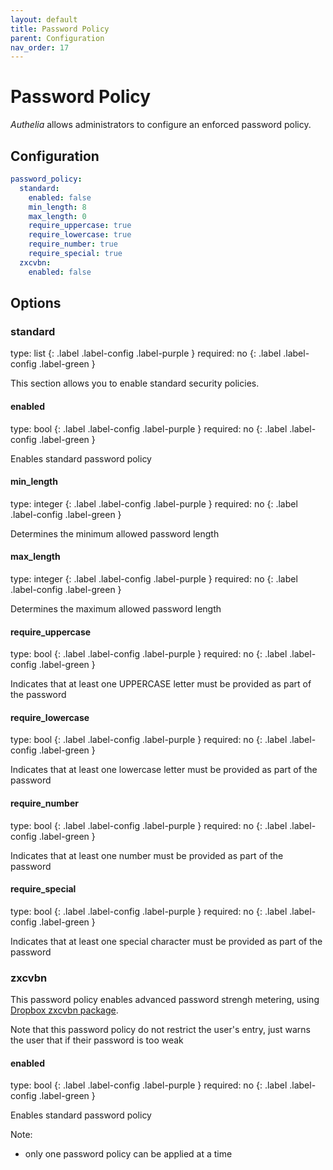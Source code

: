 ```yaml
---
layout: default
title: Password Policy
parent: Configuration
nav_order: 17
---
```


# Password Policy
_Authelia_ allows administrators to configure an enforced password policy.

## Configuration

```yaml
password_policy:
  standard:
    enabled: false 
    min_length: 8
    max_length: 0
    require_uppercase: true
    require_lowercase: true
    require_number: true
    require_special: true
  zxcvbn:
    enabled: false
```

## Options

### standard
<div markdown="1">
type: list
{: .label .label-config .label-purple } 
required: no
{: .label .label-config .label-green }
</div>

This section allows you to enable standard security policies. 
#### enabled 
type: bool
{: .label .label-config .label-purple } 
required: no
{: .label .label-config .label-green }
</div>
Enables standard password policy

#### min_length 
type: integer
{: .label .label-config .label-purple } 
required: no
{: .label .label-config .label-green }
</div>
Determines the minimum allowed password length

#### max_length 
type: integer
{: .label .label-config .label-purple } 
required: no
{: .label .label-config .label-green }
</div>
Determines the maximum allowed password length

#### require_uppercase 
type: bool
{: .label .label-config .label-purple } 
required: no
{: .label .label-config .label-green }
</div>
Indicates that at least one UPPERCASE letter must be provided as part of the password

#### require_lowercase 
type: bool
{: .label .label-config .label-purple } 
required: no
{: .label .label-config .label-green }
</div>
Indicates that at least one lowercase letter must be provided as part of the password

#### require_number 
type: bool
{: .label .label-config .label-purple } 
required: no
{: .label .label-config .label-green }
</div>
Indicates that at least one number must be provided as part of the password

#### require_special 
type: bool
{: .label .label-config .label-purple } 
required: no
{: .label .label-config .label-green }
</div>
Indicates that at least one special character must be provided as part of the password


### zxcvbn
This password policy enables advanced password strengh metering, using [Dropbox zxcvbn package](https://github.com/dropbox/zxcvbn).

Note that this password policy do not restrict the user's entry, just warns the user that if their password is too weak


#### enabled 
type: bool
{: .label .label-config .label-purple } 
required: no
{: .label .label-config .label-green }
</div>
Enables standard password policy

Note:
* only one password policy can be applied at a time
